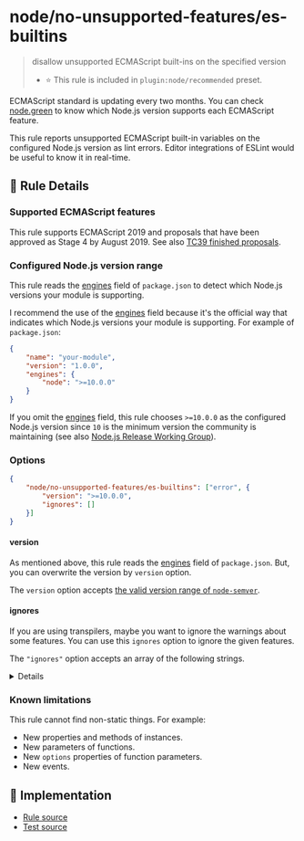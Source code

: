 # node/no-unsupported-features/es-builtins
> disallow unsupported ECMAScript built-ins on the specified version
> - ⭐️ This rule is included in `plugin:node/recommended` preset.

ECMAScript standard is updating every two months.
You can check [node.green](https://node.green/) to know which Node.js version supports each ECMAScript feature.

This rule reports unsupported ECMAScript built-in variables on the configured Node.js version as lint errors.
Editor integrations of ESLint would be useful to know it in real-time.

## 📖 Rule Details

### Supported ECMAScript features

This rule supports ECMAScript 2019 and proposals that have been approved as Stage 4 by August 2019.
See also [TC39 finished proposals](https://github.com/tc39/proposals/blob/master/finished-proposals.md).

### Configured Node.js version range

This rule reads the [engines] field of `package.json` to detect which Node.js versions your module is supporting.

I recommend the use of the [engines] field because it's the official way that indicates which Node.js versions your module is supporting.
For example of `package.json`:

```json
{
    "name": "your-module",
    "version": "1.0.0",
    "engines": {
        "node": ">=10.0.0"
    }
}
```

If you omit the [engines] field, this rule chooses `>=10.0.0` as the configured Node.js version since `10` is the minimum version the community is maintaining (see also [Node.js Release Working Group](https://github.com/nodejs/Release#readme)).

### Options

```json
{
    "node/no-unsupported-features/es-builtins": ["error", {
        "version": ">=10.0.0",
        "ignores": []
    }]
}
```

#### version

As mentioned above, this rule reads the [engines] field of `package.json`.
But, you can overwrite the version by `version` option.

The `version` option accepts [the valid version range of `node-semver`](https://github.com/npm/node-semver#range-grammar).

#### ignores

If you are using transpilers, maybe you want to ignore the warnings about some features.
You can use this `ignores` option to ignore the given features.

The `"ignores"` option accepts an array of the following strings.

<details>

**ES2020:**

- `"BigInt"`
- `"BigInt64Array"`
- `"BigUint64Array"`
- `"Promise.allSettled"`
- `"globalThis"`

**ES2019:**

- `"Object.fromEntries"`

**ES2017:**

- `"Atomics"`
- `"Object.values"`
- `"Object.entries"`
- `"Object.getOwnPropertyDescriptors"`
- `"SharedArrayBuffer"`

**ES2015:**

- `"Array.from"`
- `"Array.of"`
- `"Map"`
- `"Math.acosh"`
- `"Math.asinh"`
- `"Math.atanh"`
- `"Math.cbrt"`
- `"Math.clz32"`
- `"Math.cosh"`
- `"Math.expm1"`
- `"Math.fround"`
- `"Math.hypot"`
- `"Math.imul"`
- `"Math.log10"`
- `"Math.log1p"`
- `"Math.log2"`
- `"Math.sign"`
- `"Math.sinh"`
- `"Math.tanh"`
- `"Math.trunc"`
- `"Number.EPSILON"`
- `"Number.isFinite"`
- `"Number.isInteger"`
- `"Number.isNaN"`
- `"Number.isSafeInteger"`
- `"Number.MAX_SAFE_INTEGER"`
- `"Number.MIN_SAFE_INTEGER"`
- `"Number.parseFloat"`
- `"Number.parseInt"`
- `"Object.assign"`
- `"Object.getOwnPropertySymbols"`
- `"Object.is"`
- `"Object.setPrototypeOf"`
- `"Promise"`
- `"Proxy"`
- `"Reflect"`
- `"Set"`
- `"String.fromCodePoint"`
- `"String.raw"`
- `"Symbol"`
- `"Int8Array"`
- `"Uint8Array"`
- `"Uint8ClampedArray"`
- `"Int16Array"`
- `"Uint16Array"`
- `"Int32Array"`
- `"Uint32Array"`
- `"Float32Array"`
- `"Float64Array"`
- `"DataView"`
- `"WeakMap"`
- `"WeakSet"`

</details>

### Known limitations

This rule cannot find non-static things.
For example:

- New properties and methods of instances.
- New parameters of functions.
- New `options` properties of function parameters.
- New events.

[engines]: https://docs.npmjs.com/files/package.json#engines

## 🔎 Implementation

- [Rule source](../../../lib/rules/no-unsupported-features/es-builtins.js)
- [Test source](../../../tests/lib/rules/no-unsupported-features/es-builtins.js)
